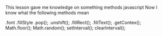 This lesson gave me knowledge on something methods javascript
Now I know what the following methods mean

.font
.fillStyle
.pop();
.unshift();
.fillRect();
.fillText();
.getContex();
Math.floor();
Math.random();
setInterval();
clearInterval();